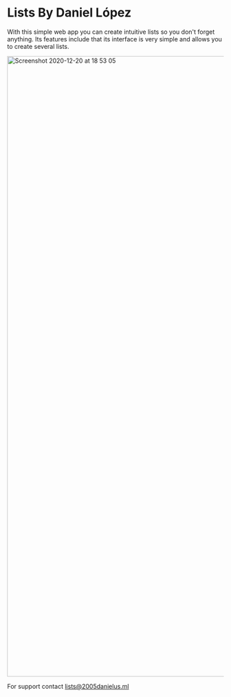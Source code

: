# Lists By Daniel López

With this simple web app you can create intuitive lists so you don't forget anything.
Its features include that its interface is very simple and allows you to create several lists.

<img width="1440" alt="Screenshot 2020-12-20 at 18 53 05" src="https://user-images.githubusercontent.com/44546966/102720431-9984c200-42f4-11eb-82f9-3f4aedc2c101.png">

For support contact <a href="mailto:lists@2005danielus.ml">lists@2005danielus.ml</a>
